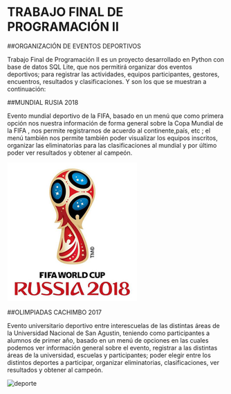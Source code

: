 ﻿# TRABAJO FINAL DE PROGRAMACIÓN II
##ORGANIZACIÓN DE EVENTOS DEPORTIVOS


Trabajo Final de Programación II es un proyecto desarrollado en Python con base de datos SQL Lite, que nos permitirá organizar dos eventos deportivos; para registrar las actividades, equipos participantes, gestores, encuentros, resultados y clasificaciones. Y son los que se muestran a continuación:


##MUNDIAL RUSIA 2018

Evento mundial deportivo de la FIFA, basado en un menú que como primera opción nos nuestra información de forma general sobre la Copa Mundial de la FIFA , nos permite registrarnos de acuerdo al continente,país, etc ; el menú también nos permite también poder visualizar los equipos inscritos, organizar las eliminatorias para las clasificaciones al mundial y por último poder ver resultados y obtener al campeón.


 ![Imagen_mundialrusia2018](/Imagenes/Imagen_mundialrusia2018.jpg "Imagen_mundialrusia2018")


##OLIMPIADAS CACHIMBO 2017

Evento universitario deportivo entre interescuelas de las distintas áreas de la Universidad Nacional de San Agustin, teniendo como participantes a alumnos de primer año, basado en un menú de opciones en las cuales podemos ver información general sobre el evento, registrar a las distintas áreas de la universidad, escuelas y participantes; poder elegir entre los distintos deportes a participar, organizar eliminatorias, clasificaciones, ver resultados y obtener al campeón.


![deporte](/Imagenes/deporte.jpg "deporte")
